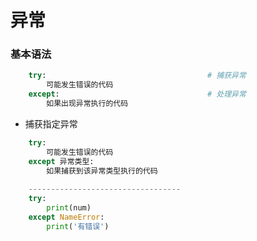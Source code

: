 # 异常

### 基本语法

```python
    try:                                    # 捕获异常
        可能发生错误的代码
    except:                                 # 处理异常
        如果出现异常执行的代码

```

*  捕获指定异常


```python
    try:
        可能发生错误的代码
    except 异常类型:
        如果捕获到该异常类型执行的代码
        
    ----------------------------------
    try:
        print(num)
    except NameError:
        print('有错误')
```


```python
    
        

```




